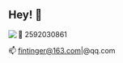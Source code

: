 ## Hey! 🍻


<img align="left" src="https://github-readme-stats.vercel.app/api?username=fintinger&show_icons=true&icon_color=0366d6&text_color=24292e&bg_color=ffffff&hide_title=true" />

<p align="left" style="position:relative;">
 🐧 2592030861

📫 fintinger@163.com|@qq.com
</p>


